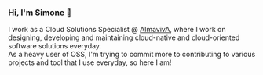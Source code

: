 ### Hi, I'm Simone 👋
I work as a Cloud Solutions Specialist @ [AlmavivA](https://www.almaviva.it/en_GB), where I work on designing, developing and maintaining cloud-native and cloud-oriented software solutions everyday. <br/>
As a heavy user of OSS, I'm trying to commit more to contributing to various projects and tool that I use everyday, so here I am!

<!--
**nataz77/nataz77** is a ✨ _special_ ✨ repository because its `README.md` (this file) appears on your GitHub profile.

Here are some ideas to get you started:

- 🔭 I’m currently working on ...
- 🌱 I’m currently learning ...
- 👯 I’m looking to collaborate on ...
- 🤔 I’m looking for help with ...
- 💬 Ask me about ...
- 📫 How to reach me: ...
- 😄 Pronouns: ...
- ⚡ Fun fact: ...
-->
